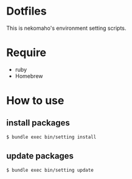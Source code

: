 # Dotfiles
This is nekomaho's environment setting scripts.

# Require
- ruby
- Homebrew

# How to use
## install packages
```bash
$ bundle exec bin/setting install
```
## update packages
```bash
$ bundle exec bin/setting update
```

